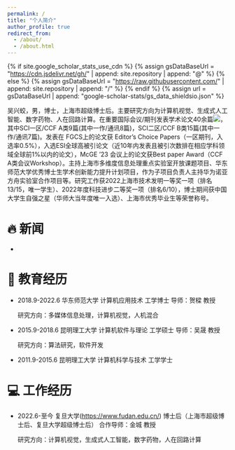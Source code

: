 ```yaml
---
permalink: /
title: "个人简介"
author_profile: true
redirect_from: 
  - /about/
  - /about.html
---
```


{% if site.google_scholar_stats_use_cdn %}
{% assign gsDataBaseUrl = "https://cdn.jsdelivr.net/gh/" | append: site.repository | append: "@" %}
{% else %}
{% assign gsDataBaseUrl = "https://raw.githubusercontent.com/" | append: site.repository | append: "/" %}
{% endif %}
{% assign url = gsDataBaseUrl | append: "google-scholar-stats/gs_data_shieldsio.json" %}

<span class='anchor' id='about-me'></span>

吴兴蛟，男，博士，上海市超级博士后。主要研究方向为计算机视觉、生成式人工智能、数字药物、人在回路计算。在重要国际会议/期刊发表学术论文40余篇<a href='https://scholar.google.com/citations?user=BhA6vd0AAAAJ'><img src="https://img.shields.io/endpoint?logo=Google%20Scholar&url=https%3A%2F%2Fcdn.jsdelivr.net%2Fgh%2FXingjiaoWu%2FXingjiaoWu.github.io@google-scholar-stats%2Fgs_data_shieldsio.json&labelColor=f6f6f6&color=9cf&style=flat&label=citations"></a>，其中SCI一区/CCF A类9篇(其中一作/通讯8篇)，SCI二区/CCF B类15篇(其中一作/通讯7篇)。发表在 FGCS上的论文获 Editor’s Choice Papers（一区期刊，入选率0.5%），入选ESI全球高被引论文（近10年内发表且被引次数排在相应学科领域全球前1%以内的论文），McGE ’23 会议上的论文获Best paper Award（CCF A类会议Workshop）。主持上海市多维度信息处理重点实验室开放课题项目、华东师范大学优秀博士生学术创新能力提升计划项目，作为子项目负责人主持华为诺亚方舟实验室合作项目等。研究工作获2022上海市技术发明一等奖一项（排名13/15，唯一学生）、2022年度科技进步二等奖一项（排名6/10），博士期间获中国大学生自强之星（华师大当年度唯一入选）、上海市优秀毕业生等荣誉称号。


# 🔥 新闻
- 


# 📖 教育经历
- 2018.9-2022.6	华东师范大学 	计算机应用技术     工学博士        导师：贺樑 教授
  
  研究方向：多媒体信息处理，计算机视觉，人机混合
     
- 2015.9-2018.6 	昆明理工大学 	计算机软件与理论   工学硕士        导师：吴晟 教授
  
  研究方向：算法研究，软件开发
                     
- 2011.9-2015.6 	昆明理工大学 	计算机科学与技术   工学学士
  

# 💻 工作经历
- 2022.6-至今	复旦大学(https://www.fudan.edu.cn/) 	博士后（上海市超级博士后、复旦大学超级博士后）            合作导师：金城 教授
  
  研究方向：计算机视觉，生成式人工智能，数字药物，人在回路计算
